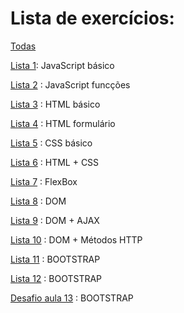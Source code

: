 # Lista de exercícios:

[Todas](https://github.com/thaisconto/Curso-ADS/tree/main/JavaScript_Web/Listas)

[Lista 1](https://github.com/thaisconto/Curso-ADS/tree/main/JavaScript_Web/Listas/Lista1): JavaScript básico

[Lista 2](https://github.com/thaisconto/Curso-ADS/tree/main/JavaScript_Web/Listas/Lista2) : JavaScript funcções

[Lista 3](https://github.com/thaisconto/Curso-ADS/tree/main/JavaScript_Web/Listas/Lista3_HTML_básico) : HTML básico

[Lista 4](https://github.com/thaisconto/Curso-ADS/tree/main/JavaScript_Web/Listas/Lista4) : HTML formulário

[Lista 5](https://github.com/thaisconto/Curso-ADS/tree/main/JavaScript_Web/Listas/Lista5) : CSS básico

[Lista 6](https://github.com/thaisconto/Curso-ADS/tree/main/JavaScript_Web/Listas/Lista6) : HTML + CSS

[Lista 7](https://github.com/thaisconto/Curso-ADS/tree/main/JavaScript_Web/Listas/Lista7) : FlexBox

[Lista 8](https://github.com/thaisconto/Curso-ADS/tree/main/JavaScript_Web/Listas/Lista8) : DOM

[Lista 9](https://github.com/thaisconto/Curso-ADS/tree/main/JavaScript_Web/Listas/Lista9) : DOM + AJAX

[Lista 10](https://github.com/thaisconto/Curso-ADS/tree/main/JavaScript_Web/Listas/Lista10) : DOM + Métodos HTTP

[Lista 11](https://github.com/thaisconto/Curso-ADS/tree/main/JavaScript_Web/Listas/Lista11) : BOOTSTRAP

[Lista 12](https://github.com/thaisconto/Curso-ADS/tree/main/JavaScript_Web/Listas/Lista12) : BOOTSTRAP

[Desafio aula 13](https://github.com/thaisconto/Curso-ADS/tree/main/JavaScript_Web/Listas/Desafio17.5) : BOOTSTRAP


